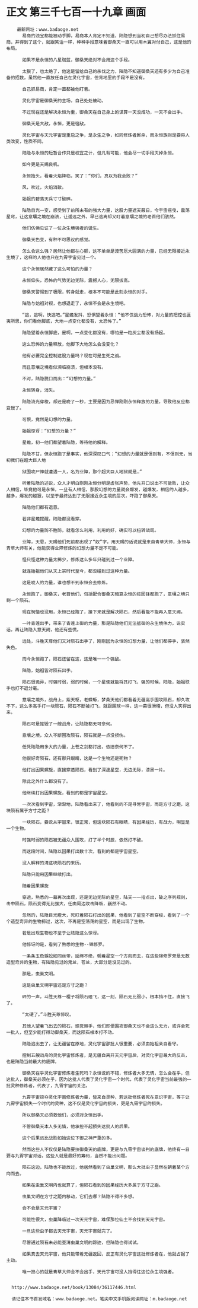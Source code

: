 # 正文 第三千七百一十九章 画面
        最新网址：www.badaoge.net
          易商的浊宝都能被动手脚，易商本人肯定不知道，陆隐想到当初自己想尽办法抓住易商，并得到了这个，就跟笑话一样，种种手段意味着御桑天一直可以用木翼对付自己，这是他的布局。
      
          如果不是永恒的八星珈蓝，御桑天绝对不会用这个手段。
      
          太狠了，也太绝了，他这是留给自己的杀伐之力，陆隐不知道御桑天还有多少为自己准备的招数，虽然他一直放任自己在灵化宇宙，但背地里的手段不是没有。
      
          自己抓易商，肯定一直都被他盯着。
      
          灵化宇宙是御桑天的主场，自己处处被动。
      
          不过现在还是解决永恒为重，御桑天在自己身上的谋算一天没成功，一天不会出手。
      
          御桑天是大敌，永恒，更是宿敌。
      
          灵化宇宙与天元宇宙是重启之争，是永生之争，如同修炼者厮杀，而永恒族则是要将人类改变，性质不同。
      
          陆隐与永恒的短暂合作只是权宜之计，但凡有可能，他会尽一切手段灭掉永恒。
      
          如今更是天赐良机。
      
          永恒抬头，看着火焰降临，笑了：“你们，真以为我会败？”
      
          风，吹过，火焰消散。
      
          始祖的碧落天兵寸寸破碎。
      
          陆隐目光一变，感受到了前所未有的强大力量，这股力量遮天蔽日，令宇宙摇曳，震荡星穹，让这意壤之境在崩溃，让遥远之外，早已逃离却又盯着意壤之境的老首他们骇然。
      
          他们仿佛见证了一位永生境强者的诞生。
      
          御桑天色变，有种不可思议的感觉。
      
          怎么会这么强？居然让他都在心颤，这不单单是渡苦厄大圆满的力量，已经无限接近永生境了，这样的人他也只在九霄宇宙见过一个。
      
          这个永恒居然藏了这么可怕的力量？
      
          永恒仰头，恐怖的气势无边无际，震撼人心，无限拔高。
      
          御桑天警惕到了极限，转身就走，根本不可能是此刻永恒的对手。
      
          陆隐与始祖对视，也想退走了，永恒不会是永生境吧。
      
          “逃，逃啊，快逃吧。”星蟾发抖，恐惧望着永恒：“他不仅战力恐怖，对力量的把控也匪夷所思，你们看他脚底，大地一点变化都没有，太恐怖了。”
      
          陆隐望着永恒脚底，是啊，一点变化都没有，哪怕是一粒灰尘都没有扬起。
      
          这么恐怖的力量释放，他脚下大地怎么会没变化？
      
          他有必要完全控制这股力量吗？现在可是生死之战。
      
          而且意壤之境看似濒临崩溃，但根本没有。
      
          不对，陆隐脱口而出：“幻想的力量。”
      
          永恒转身，消失。
      
          陆隐流光穿梭，却还是晚了一秒，主要是因为忌惮刚刚永恒释放的力量，导致他反应都变慢了。
      
          可恨，竟然是幻想的力量。
      
          始祖惊讶：“幻想的力量？”
      
          星蟾，初一他们都望着陆隐，等待他的解释。
      
          陆隐不甘，但永恒跑了是事实，他深深叹口气：“幻想的力量就是信则有，不信则无，当初我们在超大巨人地
      
          狱围攻尸神就遭遇一人，名为业障，那个超大巨人地狱就是…”
      
          听着陆隐的述说，众人才明白刚刚永恒分明是虚张声势，他先开口说出不可能败，让众人相信，毕竟他可是永恒，一旦有人相信，那股幻想的力量就会爆发，越爆发，相信的人越多，越多，爆发的越狠，以至于最终达到了无限接近永生境的层次，吓跑了御桑天。
      
          陆隐他们都有退意。
      
          若非星蟾提醒，陆隐都没看穿。
      
          幻想的力量防不胜防，就看怎么利用，利用的好，确实可以扭转战局。
      
          业障，天恩，天赐他们死前都出现了“奴”字，用天赐的话说就是来自青草大师，永恒与青草大师有关，他能获得业障修炼的幻想力量不是不可能。
      
          怪只怪这种力量太稀少，修炼这么多年只碰到过一个业障。
      
          就连始祖他们从天上宗时代至今，都没碰到过这种力量。
      
          这是唬人的力量，谁也想不到永恒会去修炼。
      
          永恒跑了，御桑天，老首他们，包括配合御桑天暗算永恒的揽回锋都跑了，意壤之境只剩一个陨石。
      
          现在惋惜也没用，永恒已经跑了，接下来就是解决陨石，然后看能不能再入意天阙。
      
          一叶青莲出手，带来了青莲上御的力量，那是陆隐他们无法抵御的永生境伟力，说实话，再让陆隐入意天阙，他还有些慌。
      
          远处，斗胜天尊他们又对陨石出手了，刚刚因为永恒的幻想力量，让他们都停手，骇然失色。
      
          而今永恒跑了，陨石还留在这，这是唯一一个强敌。
      
          陆隐，始祖皆对陨石出手。
      
          陨石很诡异，时强时弱，弱的时候，一个星使就能将其打飞，强的时候，陆隐，始祖联手也打不退分毫。
      
          意壤之境外，战舟上，紫天枢，老蝾螈，梦桑天他们都看着无疆高手围攻陨石，却久攻不下，这么多高手打一块陨石，陨石不断被打飞，就跟踢球一样，这一幕很滑稽，但没人笑得出来。
      
          陨石可是摧毁了一艘战舟，让陆隐都无可奈何。
      
          意壤之境，众人不断围攻陨石，陨石就是一点没损伤。
      
          任凭陆隐用多大的力量，上苍之剑都打出，依旧奈何不了。
      
          他很好奇陨石，还有那只眼睛，这是一个生物还是死物？
      
          他打出因果螺旋，直接穿透陨石，看到了深邃星空，无边无际，漆黑一片。
      
          除此之外什么都没有了。
      
          他继续打出因果螺旋，看到的都是宇宙星空。
      
          一次次看到宇宙，渐渐地，陆隐看出来了，他看到的不是寻常宇宙，而是方寸之距，这块陨石属于方寸之距？
      
          一块陨石，要说从宇宙来，很正常，但这块陨石有眼睛，有因果经历，有战力，明显是一个生物。
      
          时强时弱的陨石被无疆众人围攻，打了半个时辰，依然打不破。
      
          而这段时间，陆隐以因果打出数十次，看到的都是宇宙星空。
      
          没人解释的清这块陨石的来历。
      
          陆隐只能用因果继续打出。
      
          随着因果螺旋
      
          穿透，熟悉的一幕再次出现，还是无边无际的星空，陆天一一指点出，破之序列规则，击中陨石，陨石变得无比强大，任由周边攻击降临，巍然不动。
      
          忽然的，陆隐目光瞪大，死盯着陨石打出的因果，他看到了星空不断穿梭，看到了一个个造型奇异的生物掠过，这次，不再是空荡荡的星空，而是出现了生物。
      
          若是出现生物也不至于让陆隐这么惊讶。
      
          他惊讶的是，看到了熟悉的生物--锦修罗。
      
          一条条玉色蜈蚣如同丝带，延绵不绝，朝着星空一个方向而去，在这些锦修罗旁是无数造型奇异的生物，有陆隐见过的鬼兰，苍兰，大部分是没见过的。
      
          那是，虫巢文明。
      
          这是虫巢文明宇宙还是方寸之距？
      
          砰的一声，斗胜天尊一棍子将陨石砸飞，这一刻，陨石无比弱小，根本挡不住，直接飞了。
      
          “太硬了。”斗胜天尊惊叹。
      
          其他人望着飞出去的陨石，感觉棘手，他们即便围攻御桑天也不会这么无力，或许会死一批人，但至少能打得动御桑天，而这陨石根本打不动。
      
          陆隐追出去了，让无疆留在原地，灵化宇宙那批人很重要，必须由始祖亲自看守。
      
          控制五艘战舟的灵化宇宙修炼者，是无疆自离开天元宇宙后，对灵化宇宙最大的反击，也是陆隐当前最大的底牌。
      
          御桑天在乎灵化宇宙修炼者生死吗？永恒说的不错，修炼者大多无情，怎么会在乎，但这批人，御桑天必须在乎，因为这批人代表了灵化宇宙一个时代，代表了灵化宇宙当前最强的一批灵种修炼者，代表了，九霄宇宙的关注。
      
          九霄宇宙掠夺灵化宇宙修炼者力量，皆来自灵种，若这批修炼者死在意识宇宙，等于让九霄宇宙损失一个时代的灵种，这不仅是灵化宇宙的损失，更是九霄宇宙的损失。
      
          所以御桑天必须救他们，必须对永恒出手。
      
          不管御桑天本人多无情，他承担不起损失这批人的后果。
      
          这个后果远比战胜如始这位下御之神严重的多。
      
          然而这些人不仅仅是陆隐要挟御桑天的底牌，更是与九霄宇宙谈判的底牌，他终有一日要与九霄宇宙对话，这些人就是最好的筹码，当然不能出问题。
      
          陨石这边，陆隐也不能放过，他居然看到了虫巢文明，那么大批虫子显然在朝着某个方向而去。
      
          如果在虫巢文明内也就算了，但陨石看到的因果经历大多属于方寸之距。
      
          虫巢文明在方寸之距内移动，它们去哪？陆隐不得不多想。
      
          会不会是天元宇宙？
      
          可能性很大，虫巢降临过一次天元宇宙，难保那位仙主不会找到天元宇宙。
      
          一旦这些虫子都去天元宇宙，天元宇宙就完了。
      
          尽管通过陨石未必能查清虫巢文明的踪迹，但陆隐也得试试。
      
          如果真去天元宇宙，他只能带着无疆返回，反正有灵化宇宙这批修炼者在，他就占据了主动。
      
          唯一担心的就是青草大师会不会出手，天元宇宙可没人挡得住这位永生境强者。
      
      
      http://www.badaoge.net/book/13084/36117446.html
      
      请记住本书首发域名：www.badaoge.net。笔尖中文手机版阅读网址：m.badaoge.net